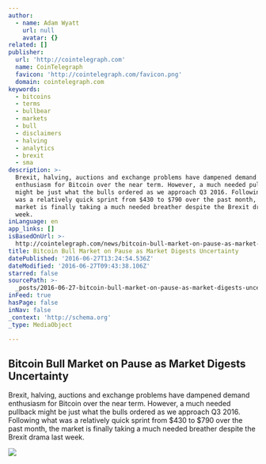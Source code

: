 ```yaml
---
author:
  - name: Adam Wyatt
    url: null
    avatar: {}
related: []
publisher:
  url: 'http://cointelegraph.com'
  name: CoinTelegraph
  favicon: 'http://cointelegraph.com/favicon.png'
  domain: cointelegraph.com
keywords:
  - bitcoins
  - terms
  - bullbear
  - markets
  - bull
  - disclaimers
  - halving
  - analytics
  - brexit
  - sma
description: >-
  Brexit, halving, auctions and exchange problems have dampened demand
  enthusiasm for Bitcoin over the near term. However, a much needed pullback
  might be just what the bulls ordered as we approach Q3 2016. Following what
  was a relatively quick sprint from $430 to $790 over the past month, the
  market is finally taking a much needed breather despite the Brexit drama last
  week.
inLanguage: en
app_links: []
isBasedOnUrl: >-
  http://cointelegraph.com/news/bitcoin-bull-market-on-pause-as-market-digests-uncertainty
title: Bitcoin Bull Market on Pause as Market Digests Uncertainty
datePublished: '2016-06-27T13:24:54.536Z'
dateModified: '2016-06-27T09:43:38.106Z'
starred: false
sourcePath: >-
  _posts/2016-06-27-bitcoin-bull-market-on-pause-as-market-digests-uncertainty.md
inFeed: true
hasPage: false
inNav: false
_context: 'http://schema.org'
_type: MediaObject

---
```

<article style=""><h1>Bitcoin Bull Market on Pause as Market Digests Uncertainty</h1><p>Brexit, halving, auctions and exchange problems have dampened demand enthusiasm for Bitcoin over the near term. However, a much needed pullback might be just what the bulls ordered as we approach Q3 2016. Following what was a relatively quick sprint from $430 to $790 over the past month, the market is finally taking a much needed breather despite the Brexit drama last week.</p><img src="http://cointelegraph.com/storage/uploads/view/231199ba93b84fc2ff47298798c8faa4.png" /></article>